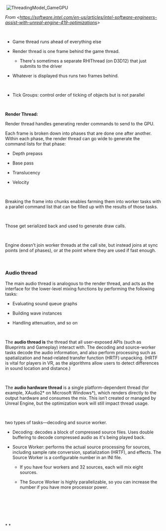  ![ThreadingModel_GameGPU](C:\devguide\conversion\FINISHED\assets\ThreadingModel_GameGPU.png)

*From &lt;<https://software.intel.com/en-us/articles/intel-software-engineers-assist-with-unreal-engine-419-optimizations>&gt;*

 

-   Game thread runs ahead of everything else

-   Render thread is one frame behind the game thread.

    -   There's sometimes a separate RHIThread (on D3D12) that just submits to the driver

-   Whatever is displayed thus runs two frames behind.

 

-   Tick Groups: control order of ticking of objects but is not parallel

 

**Render Thread:**

Render thread handles generating render commands to send to the GPU.

Each frame is broken down into phases that are done one after another. Within each phase, the render thread can go wide to generate the command lists for that phase:

-   Depth prepass

-   Base pass

-   Translucency

-   Velocity

 

Breaking the frame into chunks enables farming them into worker tasks with a parallel command list that can be filled up with the results of those tasks.

 

Those get serialized back and used to generate draw calls.

 

Engine doesn’t join worker threads at the call site, but instead joins at sync points (end of phases), or at the point where they are used if fast enough.

 

### **Audio thread**

The main audio thread is analogous to the render thread, and acts as the interface for the lower-level mixing functions by performing the following tasks:

-   Evaluating sound queue graphs

-   Building wave instances

-   Handling attenuation, and so on

 

The **audio thread is** the thread that all user-exposed APIs (such as Blueprints and Gameplay) interact with. The decoding and source-worker tasks decode the audio information, and also perform processing such as spatialization and head-related transfer function (HRTF) unpacking. (HRTF is vital for players in VR, as the algorithms allow users to detect differences in sound location and distance.)

 

The **audio hardware thread** is a single platform-dependent thread (for example, XAudio2\* on Microsoft Windows\*), which renders directly to the output hardware and consumes the mix. This isn’t created or managed by Unreal Engine, but the optimization work will still impact thread usage.

 

two types of tasks—decoding and source worker.

-   Decoding: decodes a block of compressed source files. Uses double buffering to decode compressed audio as it's being played back.

-   Source Worker: performs the actual source processing for sources, including sample rate conversion, spatialization (HRTF), and effects. The Source Worker is a configurable number in an INI file.

    -   If you have four workers and 32 sources, each will mix eight sources.

    -   The Source Worker is highly parallelizable, so you can increase the number if you have more processor power.

 

 

 

\* *
